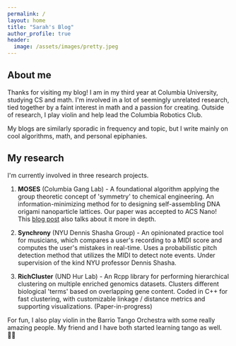 ```yaml
---
permalink: /
layout: home
title: "Sarah's Blog"
author_profile: true
header:
  image: /assets/images/pretty.jpeg
---
```


## About me
Thanks for visiting my blog! I am in my third year at Columbia University, studying CS and math. I'm involved in a lot of seemingly unrelated research, tied together by a faint interest in math and a passion for creating. Outside of research, I play violin and help lead the Columbia Robotics Club.

My blogs are similarly sporadic in frequency and topic, but I write mainly on cool algorithms, math, and personal epiphanies.

## My research
I'm currently involved in three research projects.

1. **MOSES** (Columbia Gang Lab) - A foundational algorithm applying the group theoretic concept of 'symmetry' to chemical engineering. An information-minimizing method for to designing self-assembling DNA origami nanoparticle lattices. Our paper was accepted to ACS Nano! This [blog post](/_posts/2024-10-06-ganglab.md) also talks about it more in depth.

2. **Synchrony** (NYU Dennis Shasha Group) - An opinionated practice tool for musicians, which compares a user's recording to a MIDI score and computes the user's mistakes in real-time. Uses a probabilistic pitch detection method that utilizes the MIDI to detect note events. Under supervision of the kind NYU professor Dennis Shasha.

3. **RichCluster** (UND Hur Lab) - An Rcpp library for performing hierarchical clustering on multiple enriched genomics datasets. Clusters different biological 'terms' based on overlapping gene content. Coded in C++ for fast clustering, with customizable linkage / distance metrics and supporting visualizations. (Paper-in-progress)


For fun, I also play violin in the Barrio Tango Orchestra with some really amazing people. My friend and I have both started learning tango as well. 👯‍♀️